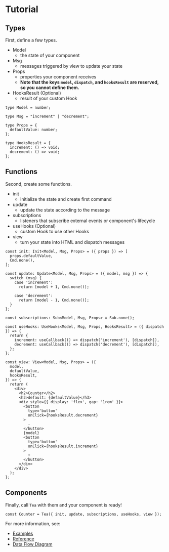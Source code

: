 # Tutorial

## Types

First, define a few types.

- Model
    - the state of your component
- Msg
    - messages triggered by view to update your state
- Props
    - properties your component receives
    - **Note that the keys `model`, `dispatch`, and `hooksResult` are reserved, so you cannot define them.**
- HooksResult (Optional)
    - result of your custom Hook

```tsx
type Model = number;

type Msg = "increment" | "decrement";

type Props = {
  defaultValue: number;
};

type HooksResult = {
  increment: () => void;
  decrement: () => void;
};
```


## Functions

Second, create some functions.

- init
    - initialize the state and create first command
- update
    - update the state according to the message
- subscriptions
    - listeners that subscribe external events or component's lifecycle
- useHooks (Optional)
    - custom Hook to use other Hooks
- view
    - turn your state into HTML and dispatch messages

```tsx
const init: Init<Model, Msg, Props> = ({ props }) => [
  props.defaultValue,
  Cmd.none(),
];

const update: Update<Model, Msg, Props> = ({ model, msg }) => {
  switch (msg) {
    case 'increment':
      return [model + 1, Cmd.none()];

    case 'decrement':
      return [model - 1, Cmd.none()];
  }
};

const subscriptions: Sub<Model, Msg, Props> = Sub.none();

const useHooks: UseHooks<Model, Msg, Props, HooksResult> = ({ dispatch }) => {
  return {
    increment: useCallback(() => dispatch('increment'), [dispatch]),
    decrement: useCallback(() => dispatch('decrement'), [dispatch]),
  };
};

const view: View<Model, Msg, Props> = ({
  model,
  defaultValue,
  hooksResult,
}) => {
  return (
    <div>
      <h2>Counter</h2>
      <h3>default: {defaultValue}</h3>
      <div style={{ display: 'flex', gap: '1rem' }}>
        <button
          type='button'
          onClick={hooksResult.decrement}
        >
          -
        </button>
        {model}
        <button
          type='button'
          onClick={hooksResult.increment}
        >
          +
        </button>
      </div>
    </div>
  );
};
```


## Components

Finally, call `Tea` with them and your component is ready!

```tsx
const Counter = Tea({ init, update, subscriptions, useHooks, view });
```

For more information, see:

- [Examples](../README.md#examples)
- [Reference](./Reference.md)
- [Data Flow Diagram](./dev/DataFlowDiagram.md)
